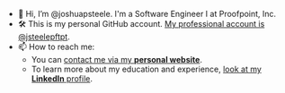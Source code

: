 - 👋 Hi, I’m @joshuapsteele. I'm a Software Engineer I at Proofpoint, Inc.
- 🛠 This is my personal GitHub account. [My professional account is @jsteelepftpt](https://github.com/jsteelepfpt).
- 📫 How to reach me:
    -  You can [contact me via my **personal website**](https://www.joshuapsteele.com/contact/).
    -  To learn more about my education and experience, [look at my **LinkedIn** profile](https://www.linkedin.com/in/joshuapsteele/).

<!---
joshuapsteele/joshuapsteele is a ✨ special ✨ repository because its `README.md` (this file) appears on your GitHub profile.
You can click the Preview link to take a look at your changes.
--->
